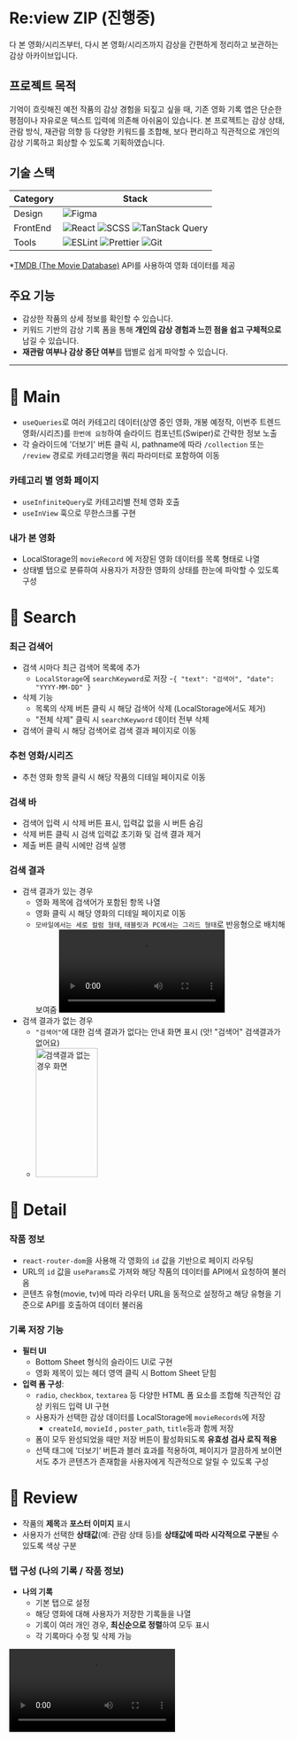 # Re:view ZIP (진행중)

다 본 영화/시리즈부터, 다시 본 영화/시리즈까지 감상을 간편하게 정리하고 보관하는 감상 아카이브입니다.
<br/>

## 프로젝트 목적

기억이 흐릿해진 예전 작품의 감상 경험을 되짚고 싶을 때, 기존 영화 기록 앱은 단순한 평점이나 자유로운 텍스트 입력에 의존해 아쉬움이 있습니다. 본 프로젝트는 감상 상태, 관람 방식, 재관람 의향 등 다양한 키워드를 조합해, 보다 편리하고 직관적으로 개인의 감상 기록하고 회상할 수 있도록 기획하였습니다.

## 기술 스택

<table>
  <thead>
    <tr>
      <th>Category</th>
      <th>Stack</th>
    </tr>
  </thead>
  <tbody>
    <tr>
      <td>Design</td>
      <td>
        <img src="https://img.shields.io/badge/Figma-F24E1E?style=flat-square&logo=Figma&logoColor=white" alt="Figma" />
      </td>
    </tr>
    <tr>
      <td>FrontEnd</td>
      <td>
        <img src="https://img.shields.io/badge/React-61DAFB?style=flat-square&logo=React&logoColor=black" alt="React" />
        <img src="https://img.shields.io/badge/SCSS-CC6699?style=flat-square&logo=Sass&logoColor=white" alt="SCSS" />
        <img src="https://img.shields.io/badge/Tanstack_Query-FF4154?style=flat-square&logo=reactquery&logoColor=white" alt="TanStack Query" />
      </td>
    </tr>
    <tr>
      <td>Tools</td>
      <td>
        <img src="https://img.shields.io/badge/ESLint-4B32C3?style=flat-square&logo=ESLint&logoColor=white" alt="ESLint" />
        <img src="https://img.shields.io/badge/Prettier-F7B93E?style=flat-square&logo=Prettier&logoColor=white" alt="Prettier" />
        <img src="https://img.shields.io/badge/Git-F05032?style=flat-square&logo=Git&logoColor=white" alt="Git" />
      </td>
    </tr>
  </tbody>
</table>

\*[TMDB (The Movie Database)](https://www.themoviedb.org/) API를 사용하여 영화 데이터를 제공

## 주요 기능

- 감상한 작품의 상세 정보를 확인할 수 있습니다.
- 키워드 기반의 감상 기록 폼을 통해 **개인의 감상 경험과 느낀 점을 쉽고 구체적으로** 남길 수 있습니다.
- **재관람 여부나 감상 중단 여부**를 탭별로 쉽게 파악할 수 있습니다.

---

# 📍 Main
- `useQueries`로 여러 카테고리 데이터(상영 중인 영화, 개봉 예정작, 이번주 트렌드 영화/시리즈)를 `한번에 요청`하여 슬라이드 컴포넌트(Swiper)로 간략한 정보 노출
- 각 슬라이드에 '더보기' 버튼 클릭 시, pathname에 따라 `/collection` 또는 `/review` 경로로 카테고리명을 쿼리 파라미터로 포함하여 이동

### 카테고리 별 영화 페이지
- `useInfiniteQuery`로 카테고리별 전체 영화 호출
- `useInView` 훅으로 무한스크롤 구현

### 내가 본 영화
- LocalStorage의 `movieRecord` 에 저장된 영화 데이터를 목록 형태로 나열
- 상태별 탭으로 분류하여 사용자가 저장한 영화의 상태를 한눈에 파악할 수 있도록 구성

# 📍 Search

### 최근 검색어

- 검색 시마다 최근 검색어 목록에 추가
  - `LocalStorage`에 `searchKeyword`로 저장 -`{ "text": "검색어", "date": "YYYY-MM-DD" }`
- 삭제 기능
  - 목록의 삭제 버튼 클릭 시 해당 검색어 삭제 (LocalStorage에서도 제거)
  - "전체 삭제" 클릭 시 `searchKeyword` 데이터 전부 삭제
- 검색어 클릭 시 해당 검색어로 검색 결과 페이지로 이동

### 추천 영화/시리즈
- 추천 영화 항목 클릭 시 해당 작품의 디테일 페이지로 이동

### 검색 바
- 검색어 입력 시 삭제 버튼 표시, 입력값 없을 시 버튼 숨김
- 삭제 버튼 클릭 시 검색 입력값 초기화 및 검색 결과 제거
- 제출 버튼 클릭 시에만 검색 실행

### 검색 결과

- 검색 결과가 있는 경우
  - 영화 제목에 검색어가 포함된 항목 나열
  - 영화 클릭 시 해당 영화의 디테일 페이지로 이동
  - `모바일에서는 세로 컬럼 형태`, `태블릿과 PC에서는 그리드 형태`로 반응형으로 배치해 보여줌
    <video src="https://github.com/user-attachments/assets/163bee5e-4926-411c-ae62-1d96d5e5f926"></video>
- 검색 결과가 없는 경우
  - `"검색어"`에 대한 검색 결과가 없다는 안내 화면 표시 (앗! "검색어" 검색결과가 없어요)
  - 
    <img width="112" height="233" alt="검색결과 없는 경우 화면" src="https://github.com/user-attachments/assets/de64e3ff-40ff-4722-8762-90cb49043cf3" />

# 📍 Detail
### 작품 정보
- `react-router-dom`을 사용해 각 영화의 `id` 값을 기반으로 페이지 라우팅
- URL의 `id` 값을 `useParams`로 가져와 해당 작품의 데이터를 API에서 요청하여 불러옴
- 콘텐츠 유형(movie, tv)에 따라 라우터 URL을 동적으로 설정하고 해당 유형을 기준으로 API를 호출하여 데이터 불러옴


### 기록 저장 기능
- **필터 UI**
  - Bottom Sheet 형식의 슬라이드 UI로 구현
  - 영화 제목이 있는 헤더 영역 클릭 시 Bottom Sheet 닫힘
- **입력 폼 구성**:
  - `radio`, `checkbox`, `textarea` 등 다양한 HTML 폼 요소를 조합해 직관적인 감상 키워드 입력 UI 구현
  - 사용자가 선택한 감상 데이터를 LocalStorage에 `movieRecords`에 저장
    - `createId`, `movieId` , `poster_path`, `title`등과 함께 저장
  - 폼이 모두 완성되었을 때만 저장 버튼이 활성화되도록 **유효성 검사 로직 적용**
  - 선택 태그에 ‘더보기’ 버튼과 블러 효과를 적용하여, 페이지가 깔끔하게 보이면서도 추가 콘텐츠가 존재함을 사용자에게 직관적으로 알릴 수 있도록 구성

# 📍 Review
- 작품의 **제목**과 **포스터 이미지** 표시
- 사용자가 선택한 **상태값**(예: 관람 상태 등)를 **상태값에 따라 시각적으로 구분**될 수 있도록 색상 구분

### 탭 구성 (나의 기록 / 작품 정보)

- **나의 기록**
  - 기본 탭으로 설정
  - 해당 영화에 대해 사용자가 저장한 기록들을 나열
  - 기록이 여러 개인 경우, **최신순으로 정렬**하여 모두 표시
  - 각 기록마다 수정 및 삭제 가능
 
<video src="https://github.com/user-attachments/assets/d15f0bd9-d4e3-447b-9984-10756c9c77f1"></vidoe>
